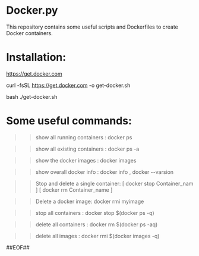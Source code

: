# Docker.py
This repository contains some useful scripts and Dockerfiles to create Docker containers.


# Installation:

https://get.docker.com

curl -fsSL https://get.docker.com -o get-docker.sh

bash ./get-docker.sh


# Some useful commands:

>> show all running containers :
docker ps

>> show all existing containers :
docker ps -a

>> show the docker images :
docker images

>> show overall docker info :
docker info , docker --varsion

>> Stop and delete a single container:
[ docker stop Container_nam ] [ docker rm Container_name ]

>> Delete a docker image:
docker rmi myimage

>> stop all containers :
docker stop $(docker ps -q)

>> delete all containers :
docker rm $(docker ps -aq)

>> delete all images :
docker rmi $(docker images -q)

##EOF##
